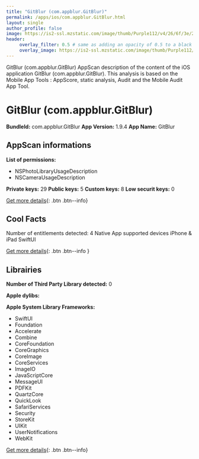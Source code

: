 ```yaml
---
title: "GitBlur (com.appblur.GitBlur)"
permalink: /apps/ios/com.appblur.GitBlur.html
layout: single
author_profile: false
image: https://is2-ssl.mzstatic.com/image/thumb/Purple112/v4/26/6f/3e/266f3e6a-0f06-90fa-73b1-fc2867acc7a2/AppIcon-0-1x_U007emarketing-0-7-0-85-220.png/512x512bb.jpg
header: 
     overlay_filter: 0.5 # same as adding an opacity of 0.5 to a black background
     overlay_image: https://is2-ssl.mzstatic.com/image/thumb/Purple112/v4/26/6f/3e/266f3e6a-0f06-90fa-73b1-fc2867acc7a2/AppIcon-0-1x_U007emarketing-0-7-0-85-220.png/512x512bb.jpg
---
```

GitBlur (com.appblur.GitBlur) AppScan description of the content of the iOS application GitBlur (com.appblur.GitBlur). This analysis is based on the Mobile App Tools : AppScore, static analysis, Audit and the Mobile Audit App Tool.

# GitBlur (com.appblur.GitBlur)

**BundleId:** com.appblur.GitBlur
**App Version:** 1.9.4
**App Name:** GitBlur


## AppScan informations 

**List of permissions:** 
- NSPhotoLibraryUsageDescription
- NSCameraUsageDescription
  
  
**Private keys:** 29
**Public keys:** 5
**Custom keys:** 8
**Low securit keys:** 0
  
[Get more details](/pricing.html){: .btn .btn--info}

## Cool Facts

Number of entitlements detected: 4
Native App
supported devices iPhone & iPad
SwiftUI
  
[Get more details](/pricing.html){: .btn .btn--info }

## Librairies 
**Number of Third Party Library detected:** 0


**Apple dylibs:**


**Apple System Library Frameworks:**
- SwiftUI
- Foundation
- Accelerate
- Combine
- CoreFoundation
- CoreGraphics
- CoreImage
- CoreServices
- ImageIO
- JavaScriptCore
- MessageUI
- PDFKit
- QuartzCore
- QuickLook
- SafariServices
- Security
- StoreKit
- UIKit
- UserNotifications
- WebKit


  
[Get more details](/pricing.html){: .btn .btn--info}

